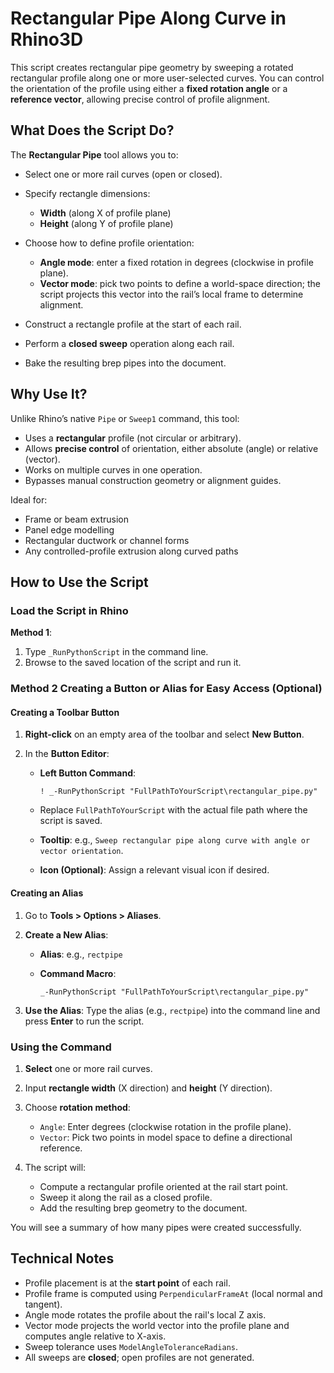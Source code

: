 # Rectangular Pipe Along Curve in Rhino3D

This script creates rectangular pipe geometry by sweeping a rotated rectangular profile along one or more user-selected curves. You can control the orientation of the profile using either a **fixed rotation angle** or a **reference vector**, allowing precise control of profile alignment.

## What Does the Script Do?

The **Rectangular Pipe** tool allows you to:

* Select one or more rail curves (open or closed).
* Specify rectangle dimensions:

  * **Width** (along X of profile plane)
  * **Height** (along Y of profile plane)
* Choose how to define profile orientation:

  * **Angle mode**: enter a fixed rotation in degrees (clockwise in profile plane).
  * **Vector mode**: pick two points to define a world-space direction; the script projects this vector into the rail’s local frame to determine alignment.
* Construct a rectangle profile at the start of each rail.
* Perform a **closed sweep** operation along each rail.
* Bake the resulting brep pipes into the document.

## Why Use It?

Unlike Rhino’s native `Pipe` or `Sweep1` command, this tool:

* Uses a **rectangular** profile (not circular or arbitrary).
* Allows **precise control** of orientation, either absolute (angle) or relative (vector).
* Works on multiple curves in one operation.
* Bypasses manual construction geometry or alignment guides.

Ideal for:

* Frame or beam extrusion
* Panel edge modelling
* Rectangular ductwork or channel forms
* Any controlled-profile extrusion along curved paths

## How to Use the Script

### Load the Script in Rhino

**Method 1**:

1. Type `_RunPythonScript` in the command line.
2. Browse to the saved location of the script and run it.

### Method 2 Creating a Button or Alias for Easy Access (Optional)

#### Creating a Toolbar Button

1. **Right-click** on an empty area of the toolbar and select **New Button**.
2. In the **Button Editor**:

   * **Left Button Command**:

     ```plaintext
     ! _-RunPythonScript "FullPathToYourScript\rectangular_pipe.py"
     ```
   * Replace `FullPathToYourScript` with the actual file path where the script is saved.
   * **Tooltip**: e.g., `Sweep rectangular pipe along curve with angle or vector orientation`.
   * **Icon (Optional)**: Assign a relevant visual icon if desired.

#### Creating an Alias

1. Go to **Tools > Options > Aliases**.

2. **Create a New Alias**:

   * **Alias**: e.g., `rectpipe`
   * **Command Macro**:

     ```plaintext
     _-RunPythonScript "FullPathToYourScript\rectangular_pipe.py"
     ```

3. **Use the Alias**: Type the alias (e.g., `rectpipe`) into the command line and press **Enter** to run the script.

### Using the Command

1. **Select** one or more rail curves.
2. Input **rectangle width** (X direction) and **height** (Y direction).
3. Choose **rotation method**:

   * `Angle`: Enter degrees (clockwise rotation in the profile plane).
   * `Vector`: Pick two points in model space to define a directional reference.
4. The script will:

   * Compute a rectangular profile oriented at the rail start point.
   * Sweep it along the rail as a closed profile.
   * Add the resulting brep geometry to the document.

You will see a summary of how many pipes were created successfully.

## Technical Notes

* Profile placement is at the **start point** of each rail.
* Profile frame is computed using `PerpendicularFrameAt` (local normal and tangent).
* Angle mode rotates the profile about the rail's local Z axis.
* Vector mode projects the world vector into the profile plane and computes angle relative to X-axis.
* Sweep tolerance uses `ModelAngleToleranceRadians`.
* All sweeps are **closed**; open profiles are not generated.
